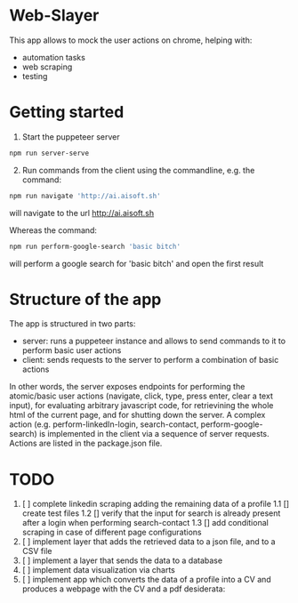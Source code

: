 
# Web-Slayer
This app allows to mock the user actions on chrome, helping with:
- automation tasks
- web scraping
- testing

# Getting started

1. Start the puppeteer server 
```bash
npm run server-serve
```

2. Run commands from the client using the commandline, e.g.
the command:
```bash
npm run navigate 'http://ai.aisoft.sh'
```
will navigate to the url http://ai.aisoft.sh

Whereas the command:
```bash
npm run perform-google-search 'basic bitch'
```
will perform a google search for 'basic bitch' and open the first result

# Structure of the app

The app is structured in two parts:
- server: runs a puppeteer instance and allows to send commands to it to perform basic user actions 
- client: sends requests to the server to perform a combination of basic actions

In other words, the server exposes endpoints for performing the atomic/basic user actions (navigate, click, type, press enter, clear a text input), for evaluating arbitrary javascript code, for retrievining the whole html of the current page, and for shutting down the server.
A complex action (e.g. perform-linkedIn-login, search-contact, perform-google-search) is implemented in the client via a sequence of server requests. Actions are listed in the package.json file.

# TODO
  1. [ ] complete linkedin scraping adding the remaining data of a profile
    1.1 [] create test files
    1.2 [] verify that the input for search is already present after a login when performing search-contact
    1.3 [] add conditional scraping in case of different page configurations
  2. [ ] implement layer that adds the retrieved data to a json file, and to a CSV file
  3. [ ] implement a layer that sends the data to a database
  4. [ ] implement data visualization via charts
  5. [ ] implement app which converts the data of a profile into a CV and produces a webpage with the CV and a pdf
   desiderata: 
